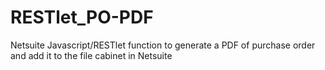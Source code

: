 # RESTlet_PO-PDF
Netsuite Javascript/RESTlet function to generate a PDF of purchase order and add it to the file cabinet in Netsuite
